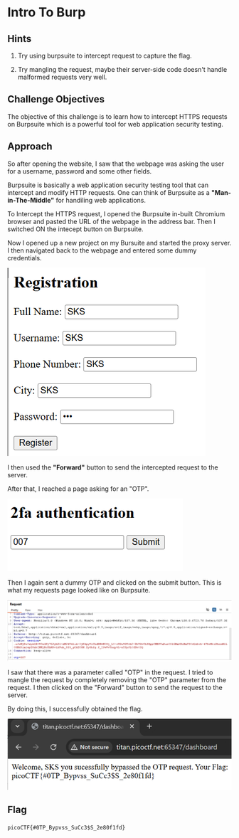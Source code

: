 # Intro To Burp

## Hints

1. Try using burpsuite to intercept request to capture the flag.

2. Try mangling the request, maybe their server-side code doesn't handle malformed requests very well.

## Challenge Objectives

The objective of this challenge  is to learn how to intercept HTTPS requests on Burpsuite which is a powerful tool for web application security testing.

## Approach

So after opening the website, I saw that the webpage was asking the user for a username, password and some other fields. 

Burpsuite is basically a web application security testing tool that can intercept and modify HTTP requests. One can think of Burpsuite as a **"Man-in-The-Middle"** for handiling web applications.

To Intercept the HTTPS request, I opened the Burpsuite in-built Chromium browser and pasted the URL of the webpage in the address bar. Then I switched ON the intecept button on Burpsuite.

Now I opened up a new project on my Bursuite and started the proxy server. I then navigated back to the webpage and entered some dummy credentials. 

![alt text](IntroToBurp-1.png)

I then used the **"Forward"** button to send the intercepted request to the server. 

After that, I reached a page asking for an "OTP".

![alt text](IntroToBurp-2.png)

Then I again sent a dummy OTP and clicked on the submit button. This is what my requests page looked like on Burpsuite.

![alt text](IntroToBurp-3.png)

I saw that there was a parameter called "OTP" in the request. I tried to mangle the request by completely removing the "OTP" parameter from the request. I then clicked on the "Forward" button to send the request to the server.

By doing this, I successfully obtained the flag.

![alt text](IntroToBurp-4.png)

## Flag

`picoCTF{#0TP_Bypvss_SuCc3$S_2e80f1fd}`



